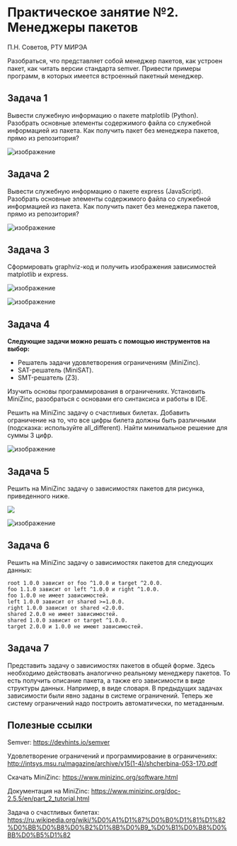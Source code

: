 # Практическое занятие №2. Менеджеры пакетов

П.Н. Советов, РТУ МИРЭА

Разобраться, что представляет собой менеджер пакетов, как устроен пакет, как читать версии стандарта semver. Привести примеры программ, в которых имеется встроенный пакетный менеджер.

## Задача 1

Вывести служебную информацию о пакете matplotlib (Python). Разобрать основные элементы содержимого файла со служебной информацией из пакета. Как получить пакет без менеджера пакетов, прямо из репозитория?

![изображение](https://github.com/user-attachments/assets/9bd730d3-9a05-4337-ad05-640100df3fad)

## Задача 2

Вывести служебную информацию о пакете express (JavaScript). Разобрать основные элементы содержимого файла со служебной информацией из пакета. Как получить пакет без менеджера пакетов, прямо из репозитория?

![изображение](https://github.com/user-attachments/assets/7628fb7f-f0a1-47d6-8dc4-8a9ec4368014)

## Задача 3

Сформировать graphviz-код и получить изображения зависимостей matplotlib и express.

![изображение](https://github.com/user-attachments/assets/84a8b864-d924-442f-895a-d8eb9b638eb6)

![изображение](https://github.com/user-attachments/assets/508fe51c-b821-4249-9f7d-a81a72649b98)

## Задача 4

**Следующие задачи можно решать с помощью инструментов на выбор:**

* Решатель задачи удовлетворения ограничениям (MiniZinc).
* SAT-решатель (MiniSAT).
* SMT-решатель (Z3).

Изучить основы программирования в ограничениях. Установить MiniZinc, разобраться с основами его синтаксиса и работы в IDE.

Решить на MiniZinc задачу о счастливых билетах. Добавить ограничение на то, что все цифры билета должны быть различными (подсказка: используйте all_different). Найти минимальное решение для суммы 3 цифр.

![изображение](https://github.com/user-attachments/assets/9d793cd5-e1d9-44b4-9ca5-6019fe0cdac9)

## Задача 5

Решить на MiniZinc задачу о зависимостях пакетов для рисунка, приведенного ниже.

![](images/pubgrub.png)

![изображение](https://github.com/user-attachments/assets/a503f70d-b541-4372-a600-8c9e576c16f7)

## Задача 6

Решить на MiniZinc задачу о зависимостях пакетов для следующих данных:

```
root 1.0.0 зависит от foo ^1.0.0 и target ^2.0.0.
foo 1.1.0 зависит от left ^1.0.0 и right ^1.0.0.
foo 1.0.0 не имеет зависимостей.
left 1.0.0 зависит от shared >=1.0.0.
right 1.0.0 зависит от shared <2.0.0.
shared 2.0.0 не имеет зависимостей.
shared 1.0.0 зависит от target ^1.0.0.
target 2.0.0 и 1.0.0 не имеют зависимостей.
```

## Задача 7

Представить задачу о зависимостях пакетов в общей форме. Здесь необходимо действовать аналогично реальному менеджеру пакетов. То есть получить описание пакета, а также его зависимости в виде структуры данных. Например, в виде словаря. В предыдущих задачах зависимости были явно заданы в системе ограничений. Теперь же систему ограничений надо построить автоматически, по метаданным.

## Полезные ссылки

Semver: https://devhints.io/semver

Удовлетворение ограничений и программирование в ограничениях: http://intsys.msu.ru/magazine/archive/v15(1-4)/shcherbina-053-170.pdf

Скачать MiniZinc: https://www.minizinc.org/software.html

Документация на MiniZinc: https://www.minizinc.org/doc-2.5.5/en/part_2_tutorial.html

Задача о счастливых билетах: https://ru.wikipedia.org/wiki/%D0%A1%D1%87%D0%B0%D1%81%D1%82%D0%BB%D0%B8%D0%B2%D1%8B%D0%B9_%D0%B1%D0%B8%D0%BB%D0%B5%D1%82
